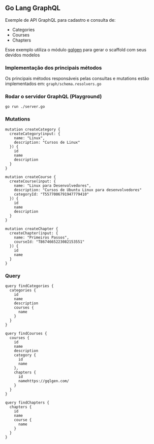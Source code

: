 ## Go Lang GraphQL

Exemple de API GraphQL para cadastro e consulta de:

* Categories
* Courses
* Chapters

Esse exemplo utiliza o módulo [gqlgen](https://gqlgen.com/) para gerar o scaffold com seus devidos modelos

### Implementação dos principais métodos
Os principais métodos responsáveis pelas consultas e mutations estão implementados em:
`graph/schema.resolvers.go`

### Rodar o servidor GraphQL (Playground)
`go run ./server.go`

### Mutations
```
mutation createCategory {
  createCategory(input: {
    name: "Linux",
    description: "Cursos de Linux"
  }) {
    id
    name
    description
  }
}
```

```
mutation createCourse {
  createCourse(input: {
    name: "Linux para Desenvolvedores",
    description: "Cursos de Ubuntu Linux para desenvolvedores"
    categoryId: "T5577006791947779410"
  }) {
    id
    name
    description
  }
}
```

```
mutation createChapter {
  createChapter(input: {
    name: "Primeiros Passos",
    courseId: "T8674665223082153551"
  }) {
    id
    name
  }
}
```

### Query
```
query findCategories {
  categories {
    id
    name
    description
    courses {
      name
    }
  }
}
```

```
query findCourses {
  courses {
    id
    name
    description
    category {
      id
      name
    },
    chapters {
      id
      namehttps://gqlgen.com/
    }
  }
}
```

```
query findChapters {
  chapters {
    id
    name
    course {
      name
    }
  }
}
```
